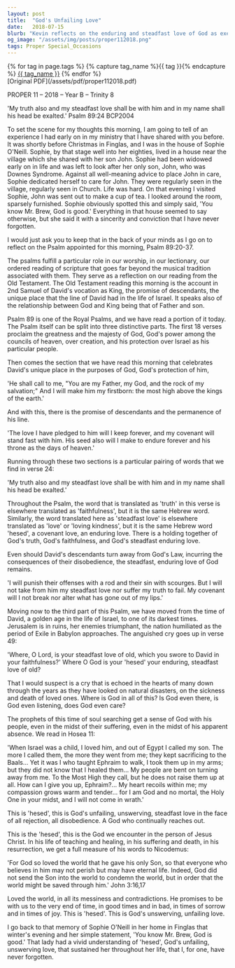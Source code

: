 ```yaml
---
layout: post
title:  "God's Unfailing Love"
date:   2018-07-15
blurb: "Kevin reflects on the enduring and steadfast love of God as exemplified in Psalm 89 and the life of Sophie O'Neill. Despite hardships and the appearance of abandonment, God's covenant love, 'hesed', remains unfailing. This love is fully embodied in Jesus Christ, who brings salvation and eternal life, affirming that even in the messiness of life, 'God is good.'"
og_image: "/assets/img/posts/proper112018.png"
tags: Proper Special_Occasions
---    
```

<div class="tag-pills">
  {% for tag in page.tags %}
    {% capture tag_name %}{{ tag }}{% endcapture %}
    <a href="{{ site.baseurl }}/tag/{{ tag_name }}" class="tag-pill">{{ tag_name }}</a>
  {% endfor %}
</div>
[Original PDF](/assets/pdf/proper112018.pdf)

PROPER 11 – 2018 – Year B – Trinity 8

'My truth also and my steadfast love shall be with him and in my name shall his head be exalted.' Psalm 89:24 BCP2004

To set the scene for my thoughts this morning, I am going to tell of an experience I had early on in my ministry that I have shared with you before. It was shortly before Christmas in Finglas, and I was in the house of Sophie O'Neill. Sophie, by that stage well into her eighties, lived in a house near the village which she shared with her son John. Sophie had been widowed early on in life and was left to look after her only son, John, who was Downes Syndrome. Against all well-meaning advice to place John in care, Sophie dedicated herself to care for John. They were regularly seen in the village, regularly seen in Church. Life was hard. On that evening I visited Sophie, John was sent out to make a cup of tea. I looked around the room, sparsely furnished. Sophie obviously spotted this and simply said, 'You know Mr. Brew, God is good.' Everything in that house seemed to say otherwise, but she said it with a sincerity and conviction that I have never forgotten.

I would just ask you to keep that in the back of your minds as I go on to reflect on the Psalm appointed for this morning, Psalm 89:20-37.

The psalms fulfill a particular role in our worship, in our lectionary, our ordered reading of scripture that goes far beyond the musical tradition associated with them. They serve as a reflection on our reading from the Old Testament. The Old Testament reading this morning is the account in 2nd Samuel of David's vocation as King, the promise of descendants, the unique place that the line of David had in the life of Israel. It speaks also of the relationship between God and King being that of Father and son.

Psalm 89 is one of the Royal Psalms, and we have read a portion of it today. The Psalm itself can be split into three distinctive parts. The first 18 verses proclaim the greatness and the majesty of God, God's power among the councils of heaven, over creation, and his protection over Israel as his particular people.

Then comes the section that we have read this morning that celebrates David's unique place in the purposes of God, God's protection of him,

'He shall call to me, "You are my Father, my God, and the rock of my salvation;" And I will make him my firstborn: the most high above the kings of the earth.'

And with this, there is the promise of descendants and the permanence of his line.

'The love I have pledged to him will I keep forever, and my covenant will stand fast with him. His seed also will I make to endure forever and his throne as the days of heaven.'

Running through these two sections is a particular pairing of words that we find in verse 24:

'My truth also and my steadfast love shall be with him and in my name shall his head be exalted.'

Throughout the Psalm, the word that is translated as 'truth' in this verse is elsewhere translated as 'faithfulness', but it is the same Hebrew word. Similarly, the word translated here as 'steadfast love' is elsewhere translated as 'love' or 'loving kindness', but it is the same Hebrew word 'hesed', a covenant love, an enduring love. There is a holding together of God's truth, God's faithfulness, and God's steadfast enduring love.

Even should David's descendants turn away from God's Law, incurring the consequences of their disobedience, the steadfast, enduring love of God remains.

'I will punish their offenses with a rod and their sin with scourges. But I will not take from him my steadfast love nor suffer my truth to fail. My covenant will I not break nor alter what has gone out of my lips.'

Moving now to the third part of this Psalm, we have moved from the time of David, a golden age in the life of Israel, to one of its darkest times. Jerusalem is in ruins, her enemies triumphant, the nation humiliated as the period of Exile in Babylon approaches. The anguished cry goes up in verse 49:

'Where, O Lord, is your steadfast love of old, which you swore to David in your faithfulness?' Where O God is your 'hesed' your enduring, steadfast love of old?

That I would suspect is a cry that is echoed in the hearts of many down through the years as they have looked on natural disasters, on the sickness and death of loved ones. Where is God in all of this? Is God even there, is God even listening, does God even care?

The prophets of this time of soul searching get a sense of God with his people, even in the midst of their suffering, even in the midst of his apparent absence. We read in Hosea 11:

'When Israel was a child, I loved him, and out of Egypt I called my son. The more I called them, the more they went from me; they kept sacrificing to the Baals... Yet it was I who taught Ephraim to walk, I took them up in my arms; but they did not know that I healed them... My people are bent on turning away from me. To the Most High they call, but he does not raise them up at all. How can I give you up, Ephraim?... My heart recoils within me; my compassion grows warm and tender... for I am God and no mortal, the Holy One in your midst, and I will not come in wrath.'

This is 'hesed', this is God's unfailing, unswerving, steadfast love in the face of all rejection, all disobedience. A God who continually reaches out.

This is the 'hesed', this is the God we encounter in the person of Jesus Christ. In his life of teaching and healing, in his suffering and death, in his resurrection, we get a full measure of his words to Nicodemus:

'For God so loved the world that he gave his only Son, so that everyone who believes in him may not perish but may have eternal life. Indeed, God did not send the Son into the world to condemn the world, but in order that the world might be saved through him.' John 3:16,17

Loved the world, in all its messiness and contradictions. He promises to be with us to the very end of time, in good times and in bad, in times of sorrow and in times of joy. This is 'hesed'. This is God's unswerving, unfailing love.

I go back to that memory of Sophie O'Neill in her home in Finglas that winter's evening and her simple statement, 'You know Mr. Brew, God is good.' That lady had a vivid understanding of 'hesed', God's unfailing, unswerving love, that sustained her throughout her life, that I, for one, have never forgotten.
